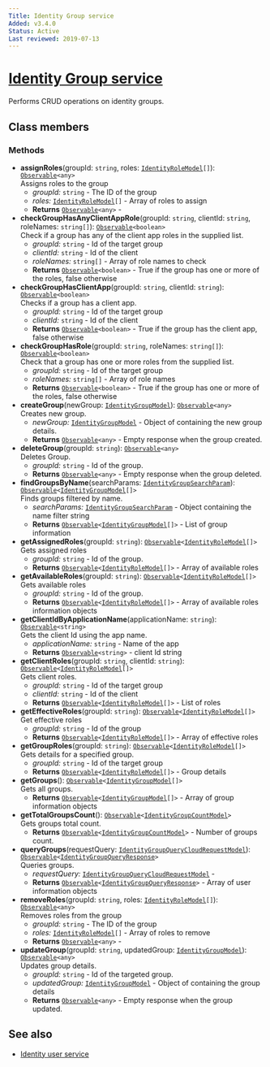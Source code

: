 ```yaml
---
Title: Identity Group service
Added: v3.4.0
Status: Active
Last reviewed: 2019-07-13
---
```


# [Identity Group service](../../../lib/core/services/identity-group.service.ts "Defined in identity-group.service.ts")

Performs CRUD operations on identity groups.

## Class members

### Methods

-   **assignRoles**(groupId: `string`, roles: [`IdentityRoleModel`](../../../lib/core/models/identity-role.model.ts)`[]`): [`Observable`](http://reactivex.io/documentation/observable.html)`<any>`<br/>
    Assigns roles to the group
    -   _groupId:_ `string`  - The ID of the group
    -   _roles:_ [`IdentityRoleModel`](../../../lib/core/models/identity-role.model.ts)`[]`  - Array of roles to assign
    -   **Returns** [`Observable`](http://reactivex.io/documentation/observable.html)`<any>` - 
-   **checkGroupHasAnyClientAppRole**(groupId: `string`, clientId: `string`, roleNames: `string[]`): [`Observable`](http://reactivex.io/documentation/observable.html)`<boolean>`<br/>
    Check if a group has any of the client app roles in the supplied list.
    -   _groupId:_ `string`  - Id of the target group
    -   _clientId:_ `string`  - Id of the client
    -   _roleNames:_ `string[]`  - Array of role names to check
    -   **Returns** [`Observable`](http://reactivex.io/documentation/observable.html)`<boolean>` - True if the group has one or more of the roles, false otherwise
-   **checkGroupHasClientApp**(groupId: `string`, clientId: `string`): [`Observable`](http://reactivex.io/documentation/observable.html)`<boolean>`<br/>
    Checks if a group has a client app.
    -   _groupId:_ `string`  - Id of the target group
    -   _clientId:_ `string`  - Id of the client
    -   **Returns** [`Observable`](http://reactivex.io/documentation/observable.html)`<boolean>` - True if the group has the client app, false otherwise
-   **checkGroupHasRole**(groupId: `string`, roleNames: `string[]`): [`Observable`](http://reactivex.io/documentation/observable.html)`<boolean>`<br/>
    Check that a group has one or more roles from the supplied list.
    -   _groupId:_ `string`  - Id of the target group
    -   _roleNames:_ `string[]`  - Array of role names
    -   **Returns** [`Observable`](http://reactivex.io/documentation/observable.html)`<boolean>` - True if the group has one or more of the roles, false otherwise
-   **createGroup**(newGroup: [`IdentityGroupModel`](../../../lib/core/models/identity-group.model.ts)): [`Observable`](http://reactivex.io/documentation/observable.html)`<any>`<br/>
    Creates new group.
    -   _newGroup:_ [`IdentityGroupModel`](../../../lib/core/models/identity-group.model.ts)  - Object of containing the new group details.
    -   **Returns** [`Observable`](http://reactivex.io/documentation/observable.html)`<any>` - Empty response when the group created.
-   **deleteGroup**(groupId: `string`): [`Observable`](http://reactivex.io/documentation/observable.html)`<any>`<br/>
    Deletes Group.
    -   _groupId:_ `string`  - Id of the group.
    -   **Returns** [`Observable`](http://reactivex.io/documentation/observable.html)`<any>` - Empty response when the group deleted.
-   **findGroupsByName**(searchParams: [`IdentityGroupSearchParam`](../../../lib/core/models/identity-group.model.ts)): [`Observable`](http://reactivex.io/documentation/observable.html)`<`[`IdentityGroupModel`](../../../lib/core/models/identity-group.model.ts)`[]>`<br/>
    Finds groups filtered by name.
    -   _searchParams:_ [`IdentityGroupSearchParam`](../../../lib/core/models/identity-group.model.ts)  - Object containing the name filter string
    -   **Returns** [`Observable`](http://reactivex.io/documentation/observable.html)`<`[`IdentityGroupModel`](../../../lib/core/models/identity-group.model.ts)`[]>` - List of group information
-   **getAssignedRoles**(groupId: `string`): [`Observable`](http://reactivex.io/documentation/observable.html)`<`[`IdentityRoleModel`](../../../lib/core/models/identity-role.model.ts)`[]>`<br/>
    Gets assigned roles
    -   _groupId:_ `string`  - Id of the group.
    -   **Returns** [`Observable`](http://reactivex.io/documentation/observable.html)`<`[`IdentityRoleModel`](../../../lib/core/models/identity-role.model.ts)`[]>` - Array of available roles
-   **getAvailableRoles**(groupId: `string`): [`Observable`](http://reactivex.io/documentation/observable.html)`<`[`IdentityRoleModel`](../../../lib/core/models/identity-role.model.ts)`[]>`<br/>
    Gets available roles
    -   _groupId:_ `string`  - Id of the group.
    -   **Returns** [`Observable`](http://reactivex.io/documentation/observable.html)`<`[`IdentityRoleModel`](../../../lib/core/models/identity-role.model.ts)`[]>` - Array of available roles information objects
-   **getClientIdByApplicationName**(applicationName: `string`): [`Observable`](http://reactivex.io/documentation/observable.html)`<string>`<br/>
    Gets the client Id using the app name.
    -   _applicationName:_ `string`  - Name of the app
    -   **Returns** [`Observable`](http://reactivex.io/documentation/observable.html)`<string>` - client Id string
-   **getClientRoles**(groupId: `string`, clientId: `string`): [`Observable`](http://reactivex.io/documentation/observable.html)`<`[`IdentityRoleModel`](../../../lib/core/models/identity-role.model.ts)`[]>`<br/>
    Gets client roles.
    -   _groupId:_ `string`  - Id of the target group
    -   _clientId:_ `string`  - Id of the client
    -   **Returns** [`Observable`](http://reactivex.io/documentation/observable.html)`<`[`IdentityRoleModel`](../../../lib/core/models/identity-role.model.ts)`[]>` - List of roles
-   **getEffectiveRoles**(groupId: `string`): [`Observable`](http://reactivex.io/documentation/observable.html)`<`[`IdentityRoleModel`](../../../lib/core/models/identity-role.model.ts)`[]>`<br/>
    Get effective roles
    -   _groupId:_ `string`  - Id of the group
    -   **Returns** [`Observable`](http://reactivex.io/documentation/observable.html)`<`[`IdentityRoleModel`](../../../lib/core/models/identity-role.model.ts)`[]>` - Array of effective roles
-   **getGroupRoles**(groupId: `string`): [`Observable`](http://reactivex.io/documentation/observable.html)`<`[`IdentityRoleModel`](../../../lib/core/models/identity-role.model.ts)`[]>`<br/>
    Gets details for a specified group.
    -   _groupId:_ `string`  - Id of the target group
    -   **Returns** [`Observable`](http://reactivex.io/documentation/observable.html)`<`[`IdentityRoleModel`](../../../lib/core/models/identity-role.model.ts)`[]>` - Group details
-   **getGroups**(): [`Observable`](http://reactivex.io/documentation/observable.html)`<`[`IdentityGroupModel`](../../../lib/core/models/identity-group.model.ts)`[]>`<br/>
    Gets all groups.
    -   **Returns** [`Observable`](http://reactivex.io/documentation/observable.html)`<`[`IdentityGroupModel`](../../../lib/core/models/identity-group.model.ts)`[]>` - Array of group information objects
-   **getTotalGroupsCount**(): [`Observable`](http://reactivex.io/documentation/observable.html)`<`[`IdentityGroupCountModel`](../../../lib/core/models/identity-group.model.ts)`>`<br/>
    Gets groups total count.
    -   **Returns** [`Observable`](http://reactivex.io/documentation/observable.html)`<`[`IdentityGroupCountModel`](../../../lib/core/models/identity-group.model.ts)`>` - Number of groups count.
-   **queryGroups**(requestQuery: [`IdentityGroupQueryCloudRequestModel`](../../../lib/core/models/identity-group.model.ts)): [`Observable`](http://reactivex.io/documentation/observable.html)`<`[`IdentityGroupQueryResponse`](../../../lib/core/models/identity-group.model.ts)`>`<br/>
    Queries groups.
    -   _requestQuery:_ [`IdentityGroupQueryCloudRequestModel`](../../../lib/core/models/identity-group.model.ts)  - 
    -   **Returns** [`Observable`](http://reactivex.io/documentation/observable.html)`<`[`IdentityGroupQueryResponse`](../../../lib/core/models/identity-group.model.ts)`>` - Array of user information objects
-   **removeRoles**(groupId: `string`, roles: [`IdentityRoleModel`](../../../lib/core/models/identity-role.model.ts)`[]`): [`Observable`](http://reactivex.io/documentation/observable.html)`<any>`<br/>
    Removes roles from the group
    -   _groupId:_ `string`  - The ID of the group
    -   _roles:_ [`IdentityRoleModel`](../../../lib/core/models/identity-role.model.ts)`[]`  - Array of roles to remove
    -   **Returns** [`Observable`](http://reactivex.io/documentation/observable.html)`<any>` - 
-   **updateGroup**(groupId: `string`, updatedGroup: [`IdentityGroupModel`](../../../lib/core/models/identity-group.model.ts)): [`Observable`](http://reactivex.io/documentation/observable.html)`<any>`<br/>
    Updates group details.
    -   _groupId:_ `string`  - Id of the targeted group.
    -   _updatedGroup:_ [`IdentityGroupModel`](../../../lib/core/models/identity-group.model.ts)  - Object of containing the group details
    -   **Returns** [`Observable`](http://reactivex.io/documentation/observable.html)`<any>` - Empty response when the group updated.

## See also

-   [Identity user service](../../core/userInfo/services/identity-user.service.md)
